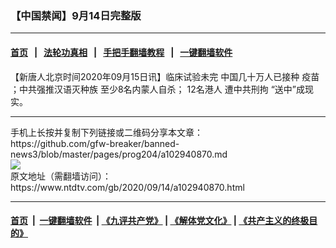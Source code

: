### 【中国禁闻】9月14日完整版
------------------------

#### [首页](https://github.com/gfw-breaker/banned-news3/blob/master/README.md) &nbsp;&nbsp;|&nbsp;&nbsp; [法轮功真相](https://github.com/begood0513/basic/blob/master/README.md)  &nbsp;&nbsp;|&nbsp;&nbsp; [手把手翻墙教程](https://github.com/gfw-breaker/guides/wiki)  &nbsp;&nbsp;|&nbsp;&nbsp; [一键翻墙软件](https://github.com/gfw-breaker/nogfw/blob/master/README.md)  



<div><div class="post_content" itemprop="articleBody">
 <p>
  【新唐人北京时间2020年09月15日讯】临床试验未完 中国几十万人已接种
  <ok href="https://www.ntdtv.com/gb/疫苗.htm">
   疫苗
  </ok>
  ；中共强推汉语灭种族 至少8名内蒙人自杀；
  <ok href="https://www.ntdtv.com/gb/12名港人.htm">
   12名港人
  </ok>
  遭中共刑拘 “送中”成现实。
 </p>
 <div class="single_ad">
 </div>
</div>
</div>
<hr/>
手机上长按并复制下列链接或二维码分享本文章：<br/>
https://github.com/gfw-breaker/banned-news3/blob/master/pages/prog204/a102940870.md <br/>
<a href='https://github.com/gfw-breaker/banned-news3/blob/master/pages/prog204/a102940870.md'><img src='https://github.com/gfw-breaker/banned-news3/blob/master/pages/prog204/a102940870.md.png'/></a> <br/>
原文地址（需翻墙访问）：https://www.ntdtv.com/gb/2020/09/14/a102940870.html


------------------------
#### [首页](https://github.com/gfw-breaker/banned-news3/blob/master/README.md) &nbsp;|&nbsp; [一键翻墙软件](https://github.com/gfw-breaker/nogfw/blob/master/README.md) &nbsp;| [《九评共产党》](https://github.com/gfw-breaker/9ping.md/blob/master/README.md#九评之一评共产党是什么) | [《解体党文化》](https://github.com/gfw-breaker/jtdwh.md/blob/master/README.md) | [《共产主义的终极目的》](https://github.com/gfw-breaker/gczydzjmd.md/blob/master/README.md)


<img src='http://gfw-breaker.win/banned-news3/pages/prog204/a102940870.md' width='0px' height='0px'/>